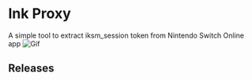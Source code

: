 # Ink Proxy
A simple tool to extract iksm_session token from Nintendo Switch Online app
![Gif](http://splatoon.eu/ink-proxy/screen.gif)

## Releases


